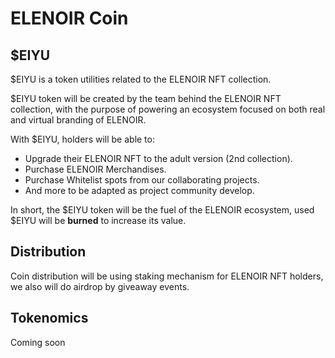 # ELENOIR Coin

## $EIYU

$EIYU is a token utilities related to the ELENOIR NFT collection.

$EIYU token will be created by the team behind the ELENOIR NFT collection, with the purpose of powering an ecosystem focused on both real and virtual branding of ELENOIR.

With $EIYU, holders will be able to:&#x20;

* Upgrade their ELENOIR NFT to the adult version (2nd collection).
* Purchase ELENOIR Merchandises.
* Purchase Whitelist spots from our collaborating projects.&#x20;
* And more to be adapted as project community develop.

In short, the $EIYU token will be the fuel of the ELENOIR ecosystem, used $EIYU will be **burned** to increase its value.

## **Distribution**

Coin distribution will be using staking mechanism for ELENOIR NFT holders, we also will do airdrop by giveaway events.

## Tokenomics

Coming soon
